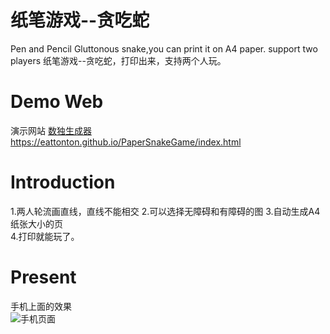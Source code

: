 # 纸笔游戏--贪吃蛇
Pen and Pencil Gluttonous snake,you can print it on A4 paper. support two players
纸笔游戏--贪吃蛇，打印出来，支持两个人玩。  

# Demo Web
演示网站 [数独生成器]("https://eattonton.github.io/PaperSnakeGame/index.html")   
https://eattonton.github.io/PaperSnakeGame/index.html

# Introduction
1.两人轮流画直线，直线不能相交
2.可以选择无障碍和有障碍的图
3.自动生成A4纸张大小的页  
4.打印就能玩了。  

# Present
手机上面的效果  
![手机页面](https://eattonton.github.io/PaperSnakeGame/1.png)